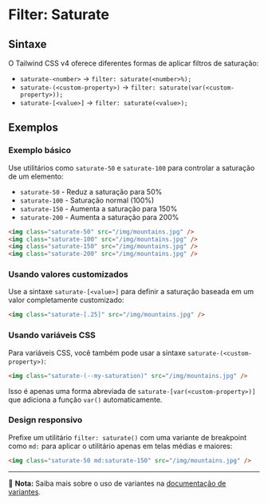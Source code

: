 # Filter: Saturate

## Sintaxe

O Tailwind CSS v4 oferece diferentes formas de aplicar filtros de saturação:

- `saturate-<number>` → `filter: saturate(<number>%);`
- `saturate-(<custom-property>)` → `filter: saturate(var(<custom-property>));`
- `saturate-[<value>]` → `filter: saturate(<value>);`

## Exemplos

### Exemplo básico

Use utilitários como `saturate-50` e `saturate-100` para controlar a saturação de um elemento:

- `saturate-50` - Reduz a saturação para 50%
- `saturate-100` - Saturação normal (100%)
- `saturate-150` - Aumenta a saturação para 150%
- `saturate-200` - Aumenta a saturação para 200%

```html
<img class="saturate-50" src="/img/mountains.jpg" />
<img class="saturate-100" src="/img/mountains.jpg" />
<img class="saturate-150" src="/img/mountains.jpg" />
<img class="saturate-200" src="/img/mountains.jpg" />
```

### Usando valores customizados

Use a sintaxe `saturate-[<value>]` para definir a saturação baseada em um valor completamente customizado:

```html
<img class="saturate-[.25]" src="/img/mountains.jpg" />
```

### Usando variáveis CSS

Para variáveis CSS, você também pode usar a sintaxe `saturate-(<custom-property>)`:

```html
<img class="saturate-(--my-saturation)" src="/img/mountains.jpg" />
```

Isso é apenas uma forma abreviada de `saturate-[var(<custom-property>)]` que adiciona a função `var()` automaticamente.

### Design responsivo

Prefixe um utilitário `filter: saturate()` com uma variante de breakpoint como `md:` para aplicar o utilitário apenas em telas médias e maiores:

```html
<img class="saturate-50 md:saturate-150" src="/img/mountains.jpg" />
```

---

📝 **Nota:** Saiba mais sobre o uso de variantes na [documentação de variantes](../variants.md).

